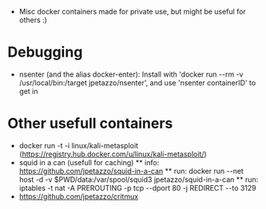 * Misc docker containers made for private use, but might be useful for others :)

# Debugging
* nsenter (and the alias docker-enter): Install with 'docker run --rm -v /usr/local/bin:/target jpetazzo/nsenter', and use 'nsenter containerID' to get in

# Other usefull containers
* docker run -t -i linux/kali-metasploit (https://registry.hub.docker.com/u/linux/kali-metasploit/)
* squid in a can (usefull for caching)
** info: https://github.com/jpetazzo/squid-in-a-can
** run: docker run --net host -d -v $PWD/data:/var/spool/squid3 jpetazzo/squid-in-a-can
** run: iptables -t nat -A PREROUTING -p tcp --dport 80 -j REDIRECT --to 3129
* https://github.com/jpetazzo/critmux
